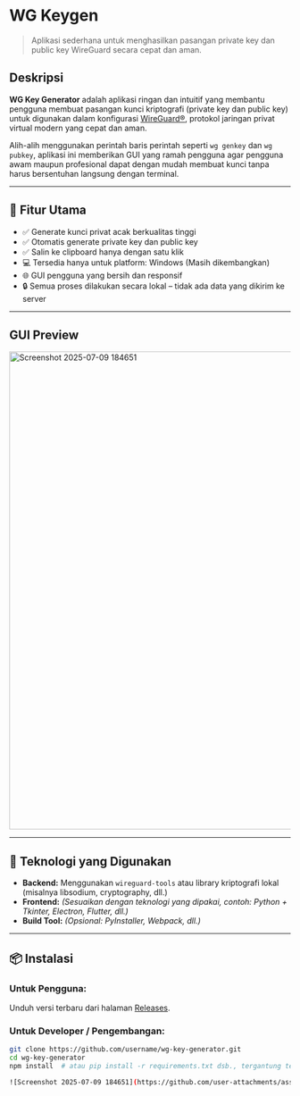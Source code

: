 
# WG Keygen
> Aplikasi sederhana untuk menghasilkan pasangan private key dan public key WireGuard secara cepat dan aman.




## Deskripsi

**WG Key Generator** adalah aplikasi ringan dan intuitif yang membantu pengguna membuat pasangan kunci kriptografi (private key dan public key) untuk digunakan dalam konfigurasi [WireGuard®](https://www.wireguard.com ), protokol jaringan privat virtual modern yang cepat dan aman.

Alih-alih menggunakan perintah baris perintah seperti `wg genkey` dan `wg pubkey`, aplikasi ini memberikan GUI yang ramah pengguna agar pengguna awam maupun profesional dapat dengan mudah membuat kunci tanpa harus bersentuhan langsung dengan terminal.

---

## 🔧 Fitur Utama

- ✅ Generate kunci privat acak berkualitas tinggi  
- ✅ Otomatis generate private key dan public key  
- ✅ Salin ke clipboard hanya dengan satu klik  
- 💻 Tersedia hanya untuk platform: Windows (Masih dikembangkan)
- 🌐 GUI pengguna yang bersih dan responsif  
- 🔒 Semua proses dilakukan secara lokal – tidak ada data yang dikirim ke server  

---

## GUI Preview

<img width="1129" height="856" alt="Screenshot 2025-07-09 184651" src="https://github.com/user-attachments/assets/f7d31f50-69e3-4289-bd12-5fb4dd82d49f" />

---

## 🧰 Teknologi yang Digunakan

- **Backend:** Menggunakan `wireguard-tools` atau library kriptografi lokal (misalnya libsodium, cryptography, dll.)
- **Frontend:** _(Sesuaikan dengan teknologi yang dipakai, contoh: Python + Tkinter, Electron, Flutter, dll.)_
- **Build Tool:** _(Opsional: PyInstaller, Webpack, dll.)_

---

## 📦 Instalasi

### Untuk Pengguna:

Unduh versi terbaru dari halaman [Releases](https://github.com/username/wg-key-generator/releases ).

### Untuk Developer / Pengembangan:

```bash
git clone https://github.com/username/wg-key-generator.git 
cd wg-key-generator
npm install  # atau pip install -r requirements.txt dsb., tergantung teknologi

![Screenshot 2025-07-09 184651](https://github.com/user-attachments/assets/ae91ea3d-75cd-484b-94a3-e6240bd65868)

